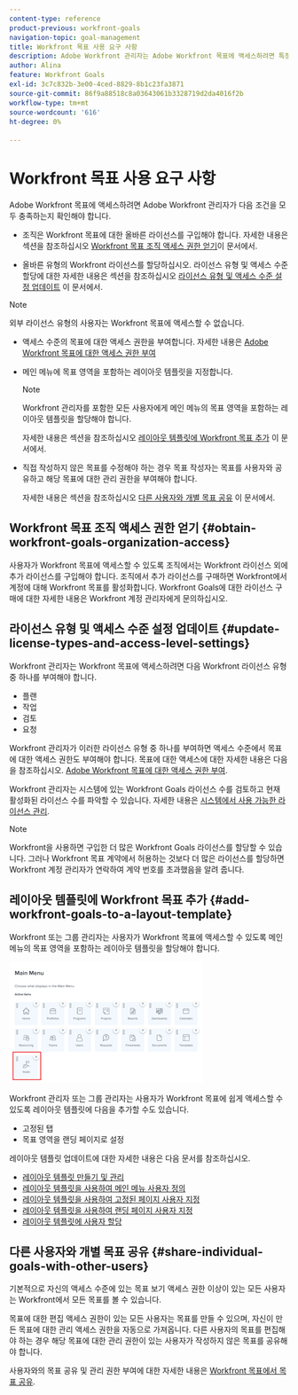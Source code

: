 ```yaml
---
content-type: reference
product-previous: workfront-goals
navigation-topic: goal-management
title: Workfront 목표 사용 요구 사항
description: Adobe Workfront 관리자는 Adobe Workfront 목표에 액세스하려면 특정 조건이 충족되는지 확인해야 합니다.
author: Alina
feature: Workfront Goals
exl-id: 3c7c832b-3e00-4ced-8829-8b1c23fa3871
source-git-commit: 86f9a88518c8a03643061b3328719d2da4016f2b
workflow-type: tm+mt
source-wordcount: '616'
ht-degree: 0%

---
```


# Workfront 목표 사용 요구 사항

Adobe Workfront 목표에 액세스하려면 Adobe Workfront 관리자가 다음 조건을 모두 충족하는지 확인해야 합니다.

<!--drafted for P&P - replace the first bullet with this one when licensing changes: 
* Your company must purchase the correct Adobe Worfront plan or Adobe Workfront Goal license. For information, see the section [Obtain Workfront Goals organization access](#obtain-workfront-goals-organization-access)in this article.-->

* 조직은 Workfront 목표에 대한 올바른 라이선스를 구입해야 합니다. 자세한 내용은 섹션을 참조하십시오 [Workfront 목표 조직 액세스 권한 얻기](#obtain-workfront-goals-organization-access)이 문서에서.

* 올바른 유형의 Workfront 라이선스를 할당하십시오. 라이선스 유형 및 액세스 수준 할당에 대한 자세한 내용은 섹션을 참조하십시오 [라이선스 유형 및 액세스 수준 설정 업데이트](#update-license-types-and-access-level-settings) 이 문서에서.

>[!NOTE]
>
>외부 라이선스 유형의 사용자는 Workfront 목표에 액세스할 수 없습니다.

* 액세스 수준의 목표에 대한 액세스 권한을 부여합니다. 자세한 내용은 [Adobe Workfront 목표에 대한 액세스 권한 부여](../../administration-and-setup/add-users/configure-and-grant-access/grant-access-goals.md)

* 메인 메뉴에 목표 영역을 포함하는 레이아웃 템플릿을 지정합니다.

  >[!NOTE]
  >
  >Workfront 관리자를 포함한 모든 사용자에게 메인 메뉴의 목표 영역을 포함하는 레이아웃 템플릿을 할당해야 합니다.

  자세한 내용은 섹션을 참조하십시오 [레이아웃 템플릿에 Workfront 목표 추가](#add-workfront-goals-to-a-layout-template) 이 문서에서.

* 직접 작성하지 않은 목표를 수정해야 하는 경우 목표 작성자는 목표를 사용자와 공유하고 해당 목표에 대한 관리 권한을 부여해야 합니다.

  자세한 내용은 섹션을 참조하십시오 [다른 사용자와 개별 목표 공유](#share-individual-goals-with-other-users) 이 문서에서.

## Workfront 목표 조직 액세스 권한 얻기 {#obtain-workfront-goals-organization-access}

<!--drafted for P&P release: 

If your company has a current Workfront plan, you must have one of the following:

* An Ultimate Workfront plan. Workfront Goals are included in this plan. 
* A Select or higher Workfront plan and a separate Workfront Goals license. -->

<!-- drafted for P&P - add this to the sentence below at release: 

If your company has a legacy Workfront plan, -->

사용자가 Workfront 목표에 액세스할 수 있도록 조직에서는 Workfront 라이선스 외에 추가 라이선스를 구입해야 합니다. 조직에서 추가 라이선스를 구매하면 Workfront에서 계정에 대해 Workfront 목표를 활성화합니다. Workfront Goals에 대한 라이선스 구매에 대한 자세한 내용은 Workfront 계정 관리자에게 문의하십시오.

## 라이선스 유형 및 액세스 수준 설정 업데이트  {#update-license-types-and-access-level-settings}

<!--drafted for P&P release: 
If your company has the current access level model, your Workfront administrator must grant you one of the following Workfront license types to access Workfront Goals: 

* Contributor
* Light
* Standard-->

<!--drafted for P&P release: add this to the first sentence: 
If your company has the legacy access level model, -->

Workfront 관리자는 Workfront 목표에 액세스하려면 다음 Workfront 라이선스 유형 중 하나를 부여해야 합니다.

* 플랜
* 작업
* 검토
* 요청

Workfront 관리자가 이러한 라이선스 유형 중 하나를 부여하면 액세스 수준에서 목표에 대한 액세스 권한도 부여해야 합니다. 목표에 대한 액세스에 대한 자세한 내용은 다음을 참조하십시오. [Adobe Workfront 목표에 대한 액세스 권한 부여](../../administration-and-setup/add-users/configure-and-grant-access/grant-access-goals.md).

Workfront 관리자는 시스템에 있는 Workfront Goals 라이선스 수를 검토하고 현재 활성화된 라이선스 수를 파악할 수 있습니다. 자세한 내용은 [시스템에서 사용 가능한 라이선스 관리](../../administration-and-setup/get-started-wf-administration/manage-available-licenses-in-your-system.md).

>[!NOTE]
>
>Workfront을 사용하면 구입한 더 많은 Workfront Goals 라이선스를 할당할 수 있습니다. 그러나 Workfront 목표 계약에서 허용하는 것보다 더 많은 라이선스를 할당하면 Workfront 계정 관리자가 연락하여 계약 번호를 초과했음을 알려 줍니다.

## 레이아웃 템플릿에 Workfront 목표 추가 {#add-workfront-goals-to-a-layout-template}

Workfront 또는 그룹 관리자는 사용자가 Workfront 목표에 액세스할 수 있도록 메인 메뉴의 목표 영역을 포함하는 레이아웃 템플릿을 할당해야 합니다.

![](assets/layout-template-align-highlighted-350x220.png)

Workfront 관리자 또는 그룹 관리자는 사용자가 Workfront 목표에 쉽게 액세스할 수 있도록 레이아웃 템플릿에 다음을 추가할 수도 있습니다.

* 고정된 탭
* 목표 영역을 랜딩 페이지로 설정

레이아웃 템플릿 업데이트에 대한 자세한 내용은 다음 문서를 참조하십시오.

* [레이아웃 템플릿 만들기 및 관리](../../administration-and-setup/customize-workfront/use-layout-templates/create-and-manage-layout-templates.md)
* [레이아웃 템플릿을 사용하여 메인 메뉴 사용자 정의](../../administration-and-setup/customize-workfront/use-layout-templates/customize-main-menu.md)
* [레이아웃 템플릿을 사용하여 고정된 페이지 사용자 지정](../../administration-and-setup/customize-workfront/use-layout-templates/customize-pinned-pages.md)
* [레이아웃 템플릿을 사용하여 랜딩 페이지 사용자 지정](../../administration-and-setup/customize-workfront/use-layout-templates/customize-landing-page.md)
* [레이아웃 템플릿에 사용자 할당](../../administration-and-setup/customize-workfront/use-layout-templates/assign-users-to-layout-template.md)

## 다른 사용자와 개별 목표 공유 {#share-individual-goals-with-other-users}

기본적으로 자신의 액세스 수준에 있는 목표 보기 액세스 권한 이상이 있는 모든 사용자는 Workfront에서 모든 목표를 볼 수 있습니다.

목표에 대한 편집 액세스 권한이 있는 모든 사용자는 목표를 만들 수 있으며, 자신이 만든 목표에 대한 관리 액세스 권한을 자동으로 가져옵니다. 다른 사용자의 목표를 편집해야 하는 경우 해당 목표에 대한 관리 권한이 있는 사용자가 작성하지 않은 목표를 공유해야 합니다.

사용자와의 목표 공유 및 관리 권한 부여에 대한 자세한 내용은 [Workfront 목표에서 목표 공유](../../workfront-goals/workfront-goals-settings/share-a-goal.md).
